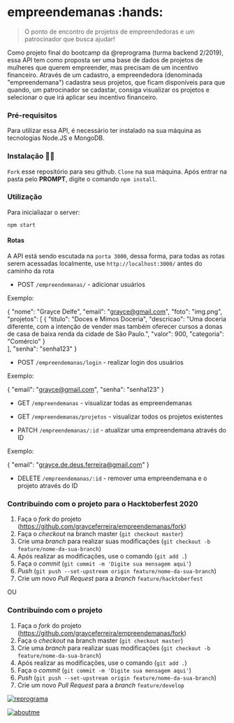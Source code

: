 # empreendemanas :hands:
> O ponto de encontro de projetos de empreendedoras e um patrocinador que busca ajudar!

Como projeto final do bootcamp da @reprograma (turma backend 2/2019), essa API tem como proposta ser uma base de dados de projetos de mulheres que querem empreender, mas precisam de um incentivo financeiro. Através de um cadastro, a empreendedora (denominada "empreendemana") cadastra seus projetos, que ficam disponíveis para que quando, um patrocinador se cadastar, consiga visualizar os projetos e selecionar o que irá aplicar seu incentivo financeiro.

### Pré-requisitos

Para utilizar essa API, é necessário ter instalado na sua máquina as tecnologias Node.JS e MongoDB.

### Instalação :woman_technologist:

`Fork` esse repositório para seu github. `Clone` na sua máquina. Após entrar na pasta pelo **PROMPT**, digite o comando `npm install`.

### Utilização 

Para inicialiazar o server:
```
npm start
```

#### Rotas

A API está sendo escutada na `porta 3000`, dessa forma, para todas as rotas serem acessadas localmente, use `http://localhost:3000/` antes do caminho da rota

- POST `/empreendemanas/` - adicionar usuários 

Exemplo:

  {
  "nome": "Grayce Delfe",
  "email": "grayce@gmail.com",
  "foto": "img.png",
  "projetos": [
  	{
	"titulo": "Doces e Mimos Doceria",
	"descricao": "Uma doceria diferente, com a intenção de vender mas também oferecer cursos a donas de casa de baixa renda da cidade de São Paulo.",
	"valor": 900,
	"categoria": "Comércio"
	}	
  	],
  "senha": "senha123"
  }

- POST `/empreendemanas/login` - realizar login dos usuários

Exemplo:

{
	"email": "grayce@gmail.com",
	"senha": "senha123"
}

- GET `/empreendemanas` - visualizar todas as empreendemanas

- GET `/empreendemanas/projetos` - visualizar todos os projetos existentes

- PATCH `/empreendemanas/:id` - atualizar uma empreendemana através do ID

Exemplo:

{
  "email": "grayce.de.deus.ferreira@gmail.com"
}

- DELETE `/empreendemanas/:id` - remover uma empreendemana e o projeto através do ID


### Contribuindo com o projeto para o Hacktoberfest 2020

1. Faça o _fork_ do projeto (<https://github.com/grayceferreira/empreendemanas/fork>)
2. Faça o _checkout_ na branch master (`git checkout master`)
3. Crie uma _branch_ para realizar suas modificações (`git checkout -b feature/nome-da-sua-branch`)
4. Após realizar as modificações, use o comando (`git add .`)
5. Faça o _commit_ (`git commit -m 'Digite sua mensagem aqui'`)
6. _Push_ (`git push --set-upstream origin feature/nome-da-sua-branch`)
7. Crie um novo _Pull Request_ para a _branch_ `feature/hacktoberfest`

OU

### Contribuindo com o projeto

1. Faça o _fork_ do projeto (<https://github.com/grayceferreira/empreendemanas/fork>)
2. Faça o _checkout_ na branch master (`git checkout master`)
3. Crie uma _branch_ para realizar suas modificações (`git checkout -b feature/nome-da-sua-branch`)
4. Após realizar as modificações, use o comando (`git add .`)
5. Faça o _commit_ (`git commit -m 'Digite sua mensagem aqui'`)
6. _Push_ (`git push --set-upstream origin feature/nome-da-sua-branch`)
7. Crie um novo _Pull Request_ para a _branch_ `feature/develop`



[![reprograma](https://reprograma.com.br/assets/img/logo-fundoclaro.png)](https://www.reprograma.com.br/)

[![aboutme](https://instagram.fgru5-1.fna.fbcdn.net/v/t51.2885-19/s320x320/104238218_665572650691590_4782080953289122449_n.jpg?_nc_ht=instagram.fgru5-1.fna.fbcdn.net&_nc_ohc=lQpMGS09FcsAX_3cjBZ&oh=eebda7ec29fdcf0de68bbd146bfeedd6&oe=5FB6A2D3)](https://linktr.ee/grayce.ferreira)

